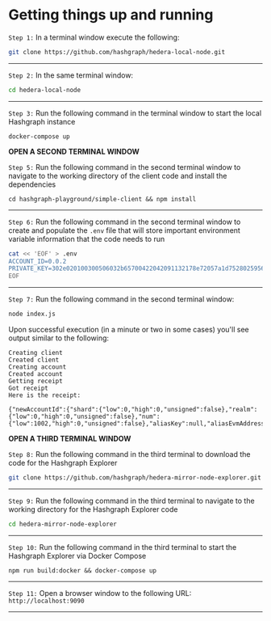 # Getting things up and running

`Step 1:` In a terminal window execute the following:

```bash
git clone https://github.com/hashgraph/hedera-local-node.git
```
---

`Step 2:` In the same terminal window:

```bash
cd hedera-local-node
```

---
`Step 3:` Run the following command in the terminal window to start the local Hashgraph instance

```
docker-compose up
```

**OPEN A SECOND TERMINAL WINDOW**

`Step 5:` Run the following command in the second terminal window to navigate to the working directory of the client code and install the dependencies

```
cd hashgraph-playground/simple-client && npm install
```

---

`Step 6:` Run the following command in the second terminal window  to create  and populate the `.env` file that will store important environment variable information that the code needs to run

```bash
cat << 'EOF' > .env
ACCOUNT_ID=0.0.2
PRIVATE_KEY=302e020100300506032b65700422042091132178e72057a1d7528025956fe39b0b847f200ab59b2fdd367017f3087137
EOF
```

---

`Step 7:` Run the following command in the second terminal window:

```bash
node index.js
```
Upon successful execution (in a minute or two in some cases) you'll see output similar to the following:

```
Creating client
Created client
Creating account
Created account
Getting receipt
Got receipt
Here is the receipt:

{"newAccountId":{"shard":{"low":0,"high":0,"unsigned":false},"realm":{"low":0,"high":0,"unsigned":false},"num":{"low":1002,"high":0,"unsigned":false},"aliasKey":null,"aliasEvmAddress":null,"_checksum":null}}
```

**OPEN A THIRD TERMINAL WINDOW**


`Step 8:` Run the following command in the third terminal to download the code for the Hashgraph Explorer

```bash
git clone https://github.com/hashgraph/hedera-mirror-node-explorer.git
```

---

`Step 9:` Run the following command in the third terminal to navigate to the working directory for the Hashgraph Explorer code

```bash
cd hedera-mirror-node-explorer
```

---

`Step 10:`  Run the following command in the third terminal to start the Hashgraph Explorer via Docker Compose

```
npm run build:docker && docker-compose up
```

---

`Step 11:` Open a browser window to the following URL: `http://localhost:9090`

---
